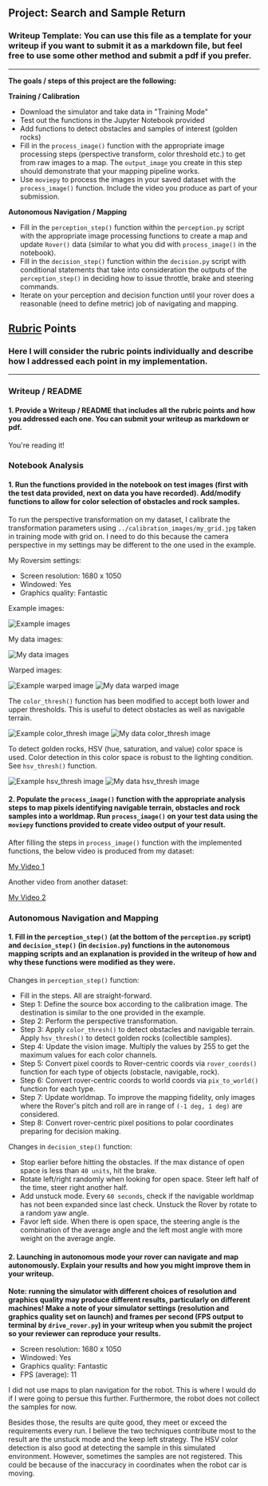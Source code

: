 ## Project: Search and Sample Return
### Writeup Template: You can use this file as a template for your writeup if you want to submit it as a markdown file, but feel free to use some other method and submit a pdf if you prefer.

---


**The goals / steps of this project are the following:**

**Training / Calibration**

* Download the simulator and take data in "Training Mode"
* Test out the functions in the Jupyter Notebook provided
* Add functions to detect obstacles and samples of interest (golden rocks)
* Fill in the `process_image()` function with the appropriate image processing steps (perspective transform, color threshold etc.) to get from raw images to a map.  The `output_image` you create in this step should demonstrate that your mapping pipeline works.
* Use `moviepy` to process the images in your saved dataset with the `process_image()` function.  Include the video you produce as part of your submission.

**Autonomous Navigation / Mapping**

* Fill in the `perception_step()` function within the `perception.py` script with the appropriate image processing functions to create a map and update `Rover()` data (similar to what you did with `process_image()` in the notebook).
* Fill in the `decision_step()` function within the `decision.py` script with conditional statements that take into consideration the outputs of the `perception_step()` in deciding how to issue throttle, brake and steering commands.
* Iterate on your perception and decision function until your rover does a reasonable (need to define metric) job of navigating and mapping.

[//]: # (Image References)

[image1]: ./output/example_images.png
[image2]: ./output/mydata_images.png
[image3]: ./output/example_warped.png
[image4]: ./output/mydata_warped.png
[image5]: ./output/example_color_thresh.png
[image6]: ./output/mydata_color_thresh.png
[image7]: ./output/example_hsv_thresh.png
[image8]: ./output/mydata_hsv_thresh.png

## [Rubric](https://review.udacity.com/#!/rubrics/916/view) Points
### Here I will consider the rubric points individually and describe how I addressed each point in my implementation.

---
### Writeup / README

#### 1. Provide a Writeup / README that includes all the rubric points and how you addressed each one.  You can submit your writeup as markdown or pdf.

You're reading it!

### Notebook Analysis
#### 1. Run the functions provided in the notebook on test images (first with the test data provided, next on data you have recorded). Add/modify functions to allow for color selection of obstacles and rock samples.

To run the perspective transformation on my dataset, I calibrate the transformation parameters using `../calibration_images/my_grid.jpg` taken in training mode with grid on. I need to do this because the camera perspective in my settings may be different to the one used in the example.

My Roversim settings:
- Screen resolution: 1680 x 1050
- Windowed: Yes
- Graphics quality: Fantastic

Example images:

![Example images][image1]

My data images:

![My data images][image2]

Warped images:

![Example warped image][image3]
![My data warped image][image4]

The `color_thresh()` function has been modified to accept both lower and upper thresholds. This is useful to detect obstacles as well as navigable terrain.

![Example color_thresh image][image5]
![My data color_thresh image][image6]

To detect golden rocks, HSV (hue, saturation, and value) color space is used. Color detection in this color space is robust to the lighting condition. See `hsv_thresh()` function.

![Example hsv_thresh image][image7]
![My data hsv_thresh image][image8]

#### 2. Populate the `process_image()` function with the appropriate analysis steps to map pixels identifying navigable terrain, obstacles and rock samples into a worldmap.  Run `process_image()` on your test data using the `moviepy` functions provided to create video output of your result.

After filling the steps in `process_image()` function with the implemented functions, the below video is produced from my dataset:

[My Video 1](https://github.com/hieu10x/RoboND-Rover-Project/blob/master/output/my_mapping1.mp4)

Another video from another dataset:

[My Video 2](https://github.com/hieu10x/RoboND-Rover-Project/blob/master/output/my_mapping2.mp4)

### Autonomous Navigation and Mapping

#### 1. Fill in the `perception_step()` (at the bottom of the `perception.py` script) and `decision_step()` (in `decision.py`) functions in the autonomous mapping scripts and an explanation is provided in the writeup of how and why these functions were modified as they were.

Changes in `perception_step()` function:
- Fill in the steps. All are straight-forward.
- Step 1: Define the source box according to the calibration image. The destination is similar to the one provided in the example.
- Step 2: Perform the perspective transformation.
- Step 3: Apply `color_thresh()` to detect obstacles and navigable terrain. Apply `hsv_thresh()` to detect golden rocks (collectible samples).
- Step 4: Update the vision image. Multiply the values by 255 to get the maximum values for each color channels.
- Step 5: Convert pixel coords to Rover-centric coords via `rover_coords()` function for each type of objects (obstacle, navigable, rock).
- Step 6: Convert rover-centric coords to world coords via `pix_to_world()` function for each type.
- Step 7: Update worldmap. To improve the mapping fidelity, only images where the Rover's pitch and roll are in range of `(-1 deg, 1 deg)` are considered.
- Step 8: Convert rover-centric pixel positions to polar coordinates preparing for decision making.

Changes in `decision_step()` function:
- Stop earlier before hitting the obstacles. If the max distance of open space is less than `40 units`, hit the brake.
- Rotate left/right randomly when looking for open space. Steer left half of the time, steer right another half.
- Add unstuck mode. Every `60 seconds`, check if the navigable worldmap has not been expanded since last check. Unstuck the Rover by rotate to a random yaw angle.
- Favor left side. When there is open space, the steering angle is the combination of the average angle and the left most angle with more weight on the average angle.

#### 2. Launching in autonomous mode your rover can navigate and map autonomously.  Explain your results and how you might improve them in your writeup.

**Note: running the simulator with different choices of resolution and graphics quality may produce different results, particularly on different machines!  Make a note of your simulator settings (resolution and graphics quality set on launch) and frames per second (FPS output to terminal by `drive_rover.py`) in your writeup when you submit the project so your reviewer can reproduce your results.**

- Screen resolution: 1680 x 1050
- Windowed: Yes
- Graphics quality: Fantastic
- FPS (average): 11

I did not use maps to plan navigation for the robot. This is where I would do if I were going to persue this further. Furthermore, the robot does not collect the samples for now.

Besides those, the results are quite good, they meet or exceed the requirements every run. I believe the two techniques contribute most to the result are the unstuck mode and the keep left strategy. The HSV color detection is also good at detecting the sample in this simulated environment. However, sometimes the samples are not registered. This could be because of the inaccuracy in coordinates when the robot car is moving.



